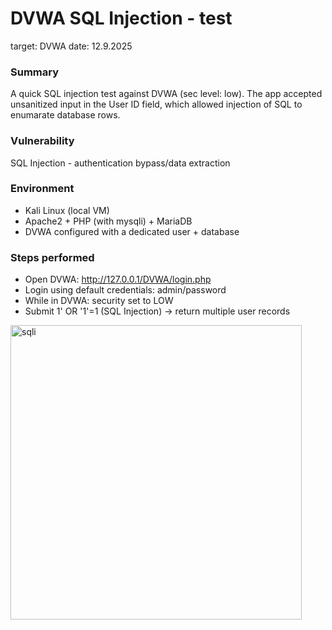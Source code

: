 # DVWA SQL Injection - test
target: DVWA
date: 12.9.2025

### Summary
A quick SQL injection test against DVWA (sec level: low). The app accepted unsanitized input in the User ID field, which allowed injection of SQL to enumarate database rows.

### Vulnerability
SQL Injection - authentication bypass/data extraction

### Environment
- Kali Linux (local VM)
- Apache2 + PHP (with mysqli) + MariaDB
- DVWA configured with a dedicated user + database

### Steps performed
- Open DVWA: http://127.0.0.1/DVWA/login.php
- Login using default credentials: admin/password
- While in DVWA: security set to LOW
- Submit 1' OR '1'=1 (SQL Injection) -> return multiple user records
<img width="466" height="471" alt="sqli" src="https://github.com/user-attachments/assets/eb7c24d8-9e0f-417a-88fd-d3a6e182bde2" />
